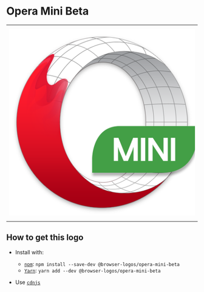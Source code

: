# Opera Mini Beta

<table>
    <tbody>
        <tr>
            <td height="512px" width="512px">
                <a href="./"><img width="500px" src="opera-mini-beta_512x512.png" alt="Opera Mini Beta browser logo"></a>
            </td>
        <tr>
    </tbody>
</table>


## How to get this logo

* Install with:

  * [`npm`](https://www.npmjs.com/): `npm install --save-dev @browser-logos/opera-mini-beta`
  * [`Yarn`](https://yarnpkg.com/): `yarn add --dev @browser-logos/opera-mini-beta`

* Use [`cdnjs`](https://cdnjs.com/libraries/browser-logos)

